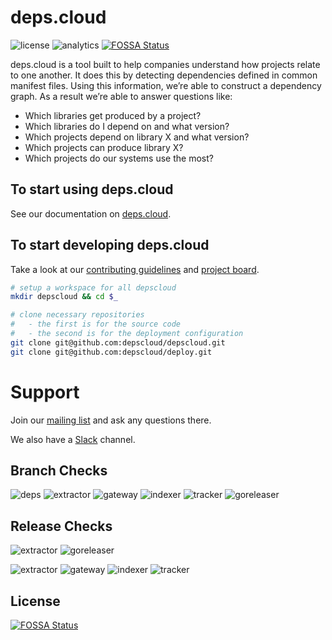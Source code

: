 # deps.cloud

![license](https://img.shields.io/github/license/depscloud/depscloud.svg)
![analytics](https://www.google-analytics.com/collect?v=1&cid=555&t=pageview&ec=repo&ea=open&dp=depscloud&dt=depscloud&tid=UA-143087272-2)
[![FOSSA Status](https://app.fossa.com/api/projects/git%2Bgithub.com%2Fdepscloud%2Fdepscloud.svg?type=shield)](https://app.fossa.com/projects/git%2Bgithub.com%2Fdepscloud%2Fdepscloud?ref=badge_shield)

deps.cloud is a tool built to help companies understand how projects relate to one another.
It does this by detecting dependencies defined in common manifest files.
Using this information, we’re able to construct a dependency graph.
As a result we’re able to answer questions like:

* Which libraries get produced by a project?
* Which libraries do I depend on and what version?
* Which projects depend on library X and what version?
* Which projects can produce library X?
* Which projects do our systems use the most?

## To start using deps.cloud

See our documentation on [deps.cloud](https://deps.cloud/docs/).

## To start developing deps.cloud

Take a look at our [contributing guidelines] and [project board].

```bash
# setup a workspace for all depscloud
mkdir depscloud && cd $_

# clone necessary repositories
#   - the first is for the source code
#   - the second is for the deployment configuration
git clone git@github.com:depscloud/depscloud.git
git clone git@github.com:depscloud/deploy.git
```

[contributing guidelines]: https://deps.cloud/docs/contrib/
[project board]: https://github.com/orgs/depscloud/projects/1

# Support

Join our [mailing list] and ask any questions there.

We also have a [Slack] channel.

[mailing list]: https://groups.google.com/a/deps.cloud/forum/#!forum/community/join
[Slack]: https://depscloud.slack.com/join/shared_invite/zt-fd03dm8x-L5Vxh07smWr_vlK9Qg9q5A

## Branch Checks

![deps](https://github.com/depscloud/depscloud/workflows/deps-branch/badge.svg?branch=main)
![extractor](https://github.com/depscloud/depscloud/workflows/extractor-branch/badge.svg?branch=main)
![gateway](https://github.com/depscloud/depscloud/workflows/gateway-branch/badge.svg?branch=main)
![indexer](https://github.com/depscloud/depscloud/workflows/indexer-branch/badge.svg?branch=main)
![tracker](https://github.com/depscloud/depscloud/workflows/tracker-branch/badge.svg?branch=main)
![goreleaser](https://github.com/depscloud/depscloud/workflows/goreleaser-branch/badge.svg?branch=main)

## Release Checks

![extractor](https://github.com/depscloud/depscloud/workflows/extractor-tag/badge.svg)
![goreleaser](https://github.com/depscloud/depscloud/workflows/goreleaser-tag/badge.svg)

![extractor](https://img.shields.io/docker/v/depscloud/extractor?color=blue&label=extractor%20version&sort=semver)
![gateway](https://img.shields.io/docker/v/depscloud/gateway?color=blue&label=gateway%20version&sort=semver)
![indexer](https://img.shields.io/docker/v/depscloud/indexer?color=blue&label=indexer%20version&sort=semver)
![tracker](https://img.shields.io/docker/v/depscloud/tracker?color=blue&label=tracker%20version&sort=semver)


## License
[![FOSSA Status](https://app.fossa.com/api/projects/git%2Bgithub.com%2Fdepscloud%2Fdepscloud.svg?type=large)](https://app.fossa.com/projects/git%2Bgithub.com%2Fdepscloud%2Fdepscloud?ref=badge_large)